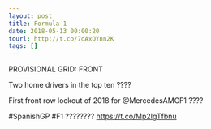```yaml
---
layout: post
title: Formula 1
date: 2018-05-13 00:00:20
tourl: http://t.co/7dAxQYnn2K
tags: []
---
```

PROVISIONAL GRID: FRONT

Two home drivers in the top ten ????

First front row lockout of 2018 for @MercedesAMGF1 ????

#SpanishGP #F1 ???????? https://t.co/Mp2IgTfbnu
